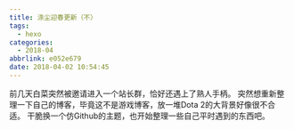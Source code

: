 ```yaml
---
title: 涤尘迎春更新（不）
tags:
  - hexo
categories:
  - 2018-04
abbrlink: e052e679
date: 2018-04-02 10:54:45
---
```


前几天白菜突然被邀请进入一个站长群，恰好还遇上了熟人手柄。
突然想重新整理一下自己的博客，毕竟这不是游戏博客，放一堆Dota 2的大背景好像很不合适。
干脆换一个仿Github的主题，也开始整理一些自己平时遇到的东西吧。
